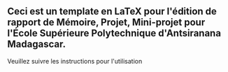 ## Ceci est un template en LaTeX pour l'édition de rapport de Mémoire, Projet, Mini-projet pour l'École Supérieure Polytechnique d'Antsiranana Madagascar.

Veuillez suivre les instructions pour l'utilisation
